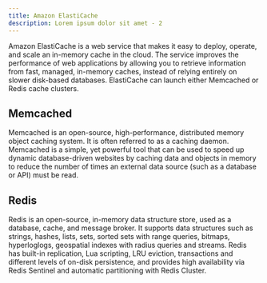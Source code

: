 ```yaml
---
title: Amazon ElastiCache  
description: Lorem ipsum dolor sit amet - 2
---
```


Amazon ElastiCache is a web service that makes it easy to deploy, operate, and scale an in-memory cache in the cloud. The service improves the performance of web applications by allowing you to retrieve information from fast, managed, in-memory caches, instead of relying entirely on slower disk-based databases. ElastiCache can launch either Memcached or Redis cache clusters. 

## Memcached

Memcached is an open-source, high-performance, distributed memory object caching system. It is often referred to as a caching daemon. Memcached is a simple, yet powerful tool that can be used to speed up dynamic database-driven websites by caching data and objects in memory to reduce the number of times an external data source (such as a database or API) must be read.

## Redis

Redis is an open-source, in-memory data structure store, used as a database, cache, and message broker. It supports data structures such as strings, hashes, lists, sets, sorted sets with range queries, bitmaps, hyperloglogs, geospatial indexes with radius queries and streams. Redis has built-in replication, Lua scripting, LRU eviction, transactions and different levels of on-disk persistence, and provides high availability via Redis Sentinel and automatic partitioning with Redis Cluster.